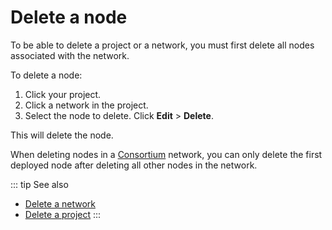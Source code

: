 # Delete a node

To be able to delete a project or a network, you must first delete all nodes associated with the network.

To delete a node:

1. Click your project.
1. Click a network in the project.
1. Select the node to delete. Click **Edit** > **Delete**.

This will delete the node.

When deleting nodes in a [Consortium](/glossary#consortium) network, you can only delete the first deployed node after deleting all other nodes in the network.

::: tip See also
* [Delete a network](/control-panel/delete-network)
* [Delete a project](/control-panel/delete-project)
:::